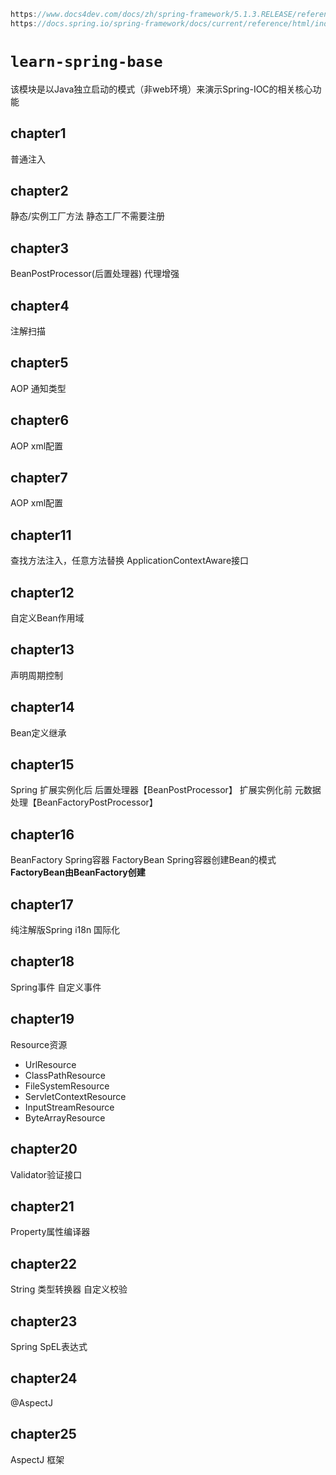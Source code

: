 ```cpp
https://www.docs4dev.com/docs/zh/spring-framework/5.1.3.RELEASE/reference/core.html#%E9%9B%86%E8%A3%85%E7%AE%B1%E5%BB%B6%E4%BC%B8%E7%82%B9`
https://docs.spring.io/spring-framework/docs/current/reference/html/index.html
```

# `learn-spring-base`

 该模块是以Java独立启动的模式（非web环境）来演示Spring-IOC的相关核心功能
## chapter1
  普通注入 
## chapter2
 静态/实例工厂方法
 静态工厂不需要注册
## chapter3
 BeanPostProcessor(后置处理器)
 代理增强
## chapter4
 注解扫描
## chapter5 
 AOP 通知类型
## chapter6 
  AOP xml配置
## chapter7
  AOP xml配置
## chapter11 
 查找方法注入，任意方法替换
 ApplicationContextAware接口
## chapter12
 自定义Bean作用域
## chapter13
  声明周期控制
## chapter14
  Bean定义继承
## chapter15
  Spring 扩展实例化后 后置处理器【BeanPostProcessor】
        扩展实例化前  元数据处理【BeanFactoryPostProcessor】
## chapter16
  BeanFactory Spring容器
  FactoryBean Spring容器创建Bean的模式
  **FactoryBean由BeanFactory创建**
## chapter17
   纯注解版Spring
   i18n 国际化
## chapter18
   Spring事件
   自定义事件

## chapter19
  Resource资源
 - UrlResource
 - ClassPathResource
 - FileSystemResource
 - ServletContextResource 
 - InputStreamResource
 - ByteArrayResource
## chapter20
   Validator验证接口
## chapter21
   Property属性编译器
## chapter22
 String 类型转换器
 自定义校验
## chapter23
 Spring SpEL表达式
## chapter24
  @AspectJ 
## chapter25
   AspectJ 框架

